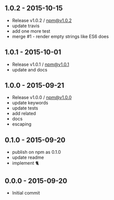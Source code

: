

## 1.0.2 - 2015-10-15
- Release v1.0.2 / npm@v1.0.2
- update travis
- add one more test
- merge #1 - render empty strings like ES6 does

## 1.0.1 - 2015-10-01
- Release v1.0.1 / npm@v1.0.1
- update and docs

## 1.0.0 - 2015-09-21
- Release v1.0.0 / npm@v1.0.0
- update keywords
- update tests
- add related
- docs
- escaping

## 0.1.0 - 2015-09-20
- publish on npm as 0.1.0
- update readme
- implement :cat2:

## 0.0.0 - 2015-09-20
- Initial commit